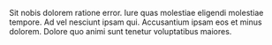 Sit nobis dolorem ratione error. Iure quas molestiae eligendi molestiae tempore. Ad vel nesciunt ipsam qui. Accusantium ipsam eos et minus dolorem. Dolore quo animi sunt tenetur voluptatibus maiores.